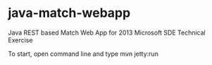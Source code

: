 java-match-webapp
=================

Java REST based Match Web App for 2013 Microsoft SDE Technical Exercise

To start, open command line and type
	mvn jetty:run